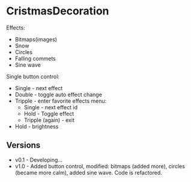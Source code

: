 # CristmasDecoration 
Effects:
- Bitmaps(images)
- Snow
- Circles
- Falling commets
- Sine wave

Single button control:
- Single - next effect
- Double - toggle auto effect change
- Tripple - enter favorite effects menu:
  - Single - next effect id
  - Hold - Toggle effect
  - Tripple (again) - exit
- Hold - brightness  


<a id="versions"></a>
## Versions
- v0.1 - Developing...
- v1.0 - Added button control, modified: bitmaps (added more), circles (became more calm), added sine wave. Code is refactored.

